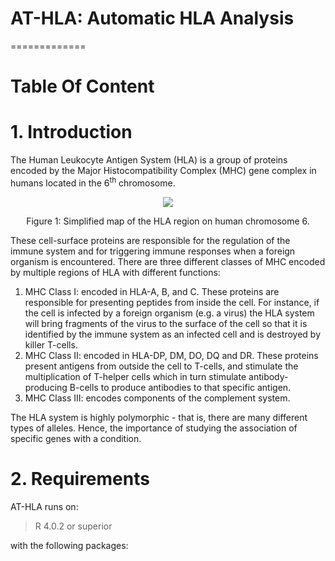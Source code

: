 # AT-HLA: Automatic HLA Analysis

=============
# Table Of Content

# 1. Introduction

The Human Leukocyte Antigen System (HLA) is a group of proteins encoded by the Major Histocompatibility Complex (MHC) gene complex in humans located in the 6<sup>th</sup> chromosome.

<p align="center">
  <img src="https://www.researchgate.net/profile/Thayne-Sweeten/publication/221914655/figure/fig1/AS:393956899737611@1470938052496/A-simplified-map-of-the-HLA-region-on-human-chromosome-6.png">
</p>
<p align="center">Figure 1: Simplified map of the HLA region on human chromosome 6.</p>

These cell-surface proteins are responsible for the regulation of the immune system and for triggering immune responses when a foreign organism is encountered. There are three different classes of MHC encoded by multiple regions of HLA with different functions:
1. MHC Class I: encoded in HLA-A, B, and C. These proteins are responsible for presenting peptides from inside the cell. For instance, if the cell is infected by a foreign organism (e.g. a virus) the HLA system will bring fragments of the virus to the surface of the cell so that it is identified by the immune system as an infected cell and is destroyed by killer T-cells.
2. MHC Class II: encoded in HLA-DP, DM, DO, DQ and DR. These proteins present antigens from outside the cell to T-cells, and stimulate the multiplication of T-helper cells which in turn stimulate antibody-producing B-cells to produce antibodies to that specific antigen.
3. MHC Class III: encodes components of the complement system. 

The HLA system is highly polymorphic - that is, there are many different types of alleles. Hence, the importance of studying the association of specific genes with a condition.

# 2. Requirements 
AT-HLA runs on:
> R 4.0.2 or superior <br>

with the following packages:
> 
